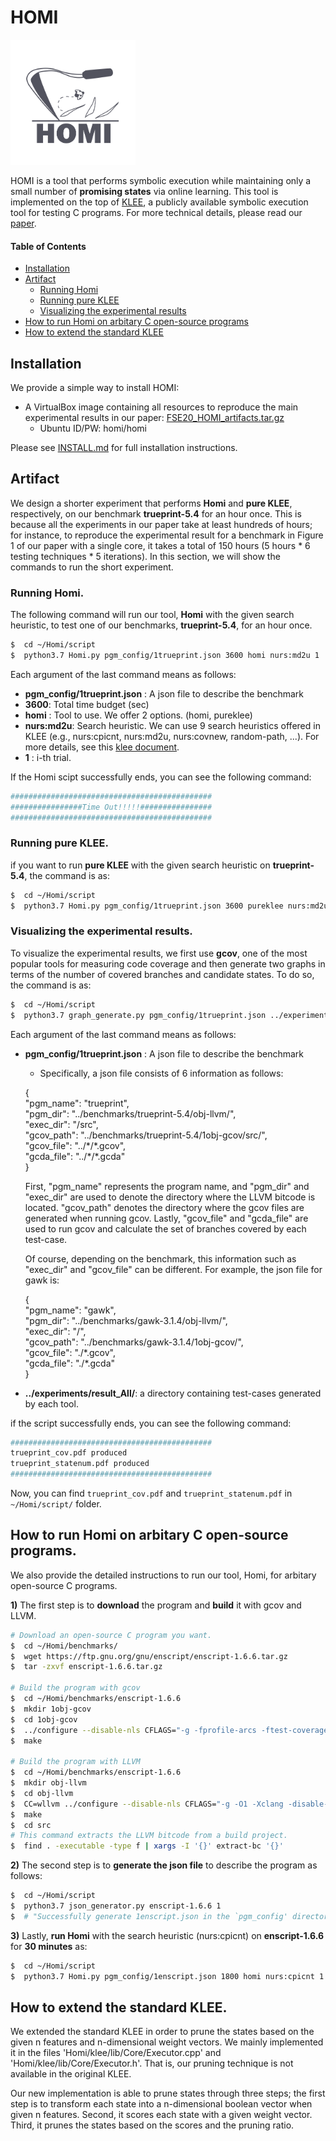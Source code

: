 # HOMI
<img src= "./img/homi_logo.png" width="200" height="200"> 

HOMI is a tool that performs symbolic execution while maintaining only a small number of **promising states**  via online learning. This tool is implemented on the top of [KLEE][klee], a publicly available symbolic execution tool for testing C programs. For more technical details, please read our [paper](./FSE20.pdf).

#### Table of Contents

* [Installation](#Installation)
* [Artifact](#Artifact)
  * [Running Homi](#Running-Homi)  
  * [Running pure KLEE](#Running-pure-KLEE)  
  * [Visualizing the experimental results](#Visualizing-the-experimental-results)  
* [How to run Homi on arbitary C open-source programs](#How-to-run-Homi-on-arbitary-C-open-source-programs) 
* [How to extend the standard KLEE](#How-to-extend-the-standard-KLEE) 
## Installation

We provide a simple way to install HOMI:
* A VirtualBox image containing all resources to reproduce the main experimental results in our paper: [FSE20_HOMI_artifacts.tar.gz](https://drive.google.com/file/d/1ukvyUtVLJ0ie9knvsJKTe0Ww4K6U92H_/view?usp=sharing)
   * Ubuntu ID/PW: homi/homi

Please see [INSTALL.md](./INSTALL.md) for full installation instructions.

## Artifact

We design a shorter experiment that performs **Homi** and **pure KLEE**, respectively, on our benchmark **trueprint-5.4** for an hour once. This is because all the experiments in our paper take at least hundreds of hours; for instance, to reproduce the experimental result for a benchmark in Figure 1 of our paper with a single core, it takes a total of 150 hours (5 hours * 6 testing techniques * 5 iterations). In this section, we will show the commands to run the short experiment. 

### Running Homi.

The following command will run our tool, **Homi** with the given search heuristic, to test one of our benchmarks, **trueprint-5.4**, for an hour once.

```bash
$  cd ~/Homi/script
$  python3.7 Homi.py pgm_config/1trueprint.json 3600 homi nurs:md2u 1
```

Each argument of the last command means as follows:
-	**pgm_config/1trueprint.json** : A json file to describe the benchmark
-	**3600**:  Total time budget (sec)
-	**homi** : Tool to use. We offer 2 options. (homi, pureklee)
-	**nurs:md2u**: Search heuristic. We can use 9 search heuristics offered in KLEE (e.g., nurs:cpicnt, nurs:md2u, nurs:covnew, random-path, ...).  For more details, see this [klee document][sh_link].
-	**1** : i-th trial. 

If the Homi scipt successfully ends, you can see the following command:

```sh
#############################################
################Time Out!!!!!################
#############################################
```

### Running pure KLEE.
if you want to run **pure KLEE** with the given search heuristic on  **trueprint-5.4**, the command is as:

```bash
$  cd ~/Homi/script
$  python3.7 Homi.py pgm_config/1trueprint.json 3600 pureklee nurs:md2u 1
```

### Visualizing the experimental results. 

To visualize the experimental results, we first use **gcov**, one of the most popular tools for measuring code coverage and then generate two graphs in terms of the number of covered branches and candidate states. To do so, the command is as:

```bash
$  cd ~/Homi/script
$  python3.7 graph_generate.py pgm_config/1trueprint.json ../experiments/result_All/
```

Each argument of the last command means as follows:

- **pgm_config/1trueprint.json** : A json file to describe the benchmark

  - Specifically, a json file consists of 6 information as follows: 

   {   
    "pgm_name": "trueprint",   
    "pgm_dir": "../benchmarks/trueprint-5.4/obj-llvm/",   
    "exec_dir": "/src",   
    "gcov_path": "../benchmarks/trueprint-5.4/1obj-gcov/src/",   
    "gcov_file": "../\*/\*.gcov",   
    "gcda_file": "../\*/\*.gcda"      
   }

    First, "pgm_name" represents the program name, and "pgm_dir" and "exec_dir" are used to denote the directory where  the LLVM bitcode is located. "gcov_path" denotes the directory where the gcov files are generated when running gcov.  Lastly, "gcov_file" and "gcda_file" are used to run gcov and calculate the set of branches covered by each test-case.   

    Of course, depending on the benchmark, this information such as "exec_dir" and "gcov_file" can be different. For example, the json file for gawk is:   

    {   
     "pgm_name": "gawk",   
     "pgm_dir": "../benchmarks/gawk-3.1.4/obj-llvm/",   
     "exec_dir": "/",   
     "gcov_path": "../benchmarks/gawk-3.1.4/1obj-gcov/",   
     "gcov_file": "./\*.gcov",   
     "gcda_file": "./\*.gcda"   
    }

-	**../experiments/result_All/**:  a directory containing test-cases generated by each tool. 

if the script  successfully ends, you can see the following command:

```bash
#############################################
trueprint_cov.pdf produced
trueprint_statenum.pdf produced
#############################################
```
Now, you can find ```trueprint_cov.pdf``` and ```trueprint_statenum.pdf``` in ```~/Homi/script/``` folder. 

## How to run Homi on arbitary C open-source programs.

We also provide the detailed instructions to run our tool, Homi, for arbitary open-source C programs. 

**1)** The first step is to **download** the program and **build** it with gcov and LLVM. 

```bash
# Download an open-source C program you want.
$  cd ~/Homi/benchmarks/
$  wget https://ftp.gnu.org/gnu/enscript/enscript-1.6.6.tar.gz
$  tar -zxvf enscript-1.6.6.tar.gz

# Build the program with gcov
$  cd ~/Homi/benchmarks/enscript-1.6.6
$  mkdir 1obj-gcov
$  cd 1obj-gcov
$  ../configure --disable-nls CFLAGS="-g -fprofile-arcs -ftest-coverage"
$  make

# Build the program with LLVM
$  cd ~/Homi/benchmarks/enscript-1.6.6
$  mkdir obj-llvm
$  cd obj-llvm
$  CC=wllvm ../configure --disable-nls CFLAGS="-g -O1 -Xclang -disable-llvm-passes -D__NO_STRING_INLINES  -D_FORTIFY_SOURCE=0 -U__OPTIMIZE__"
$  make
$  cd src
# This command extracts the LLVM bitcode from a build project.
$  find . -executable -type f | xargs -I '{}' extract-bc '{}'
```

**2)** The second step is to **generate the json file** to describe the program as follows:

 ```bash
$  cd ~/Homi/script
$  python3.7 json_generator.py enscript-1.6.6 1
$  # "Successfully generate 1enscript.json in the `pgm_config' directory"
 ```

**3)** Lastly, **run Homi** with the search heuristic (nurs:cpicnt) on **enscript-1.6.6** for **30 minutes** as:

 ```bash
$  cd ~/Homi/script
$  python3.7 Homi.py pgm_config/1enscript.json 1800 homi nurs:cpicnt 1
 ```

[klee]: https://klee.github.io/releases/docs/v2.0/
[sh_link]: https://klee.github.io/releases/docs/v2.0/docs/options/#search-heuristics

## How to extend the standard KLEE.

We extended the standard KLEE in order to prune the states based on the given n features and n-dimensional weight vectors. We mainly implemented it in the files 'Homi/klee/lib/Core/Executor.cpp' and 'Homi/klee/lib/Core/Executor.h'. That is, our pruning technique is not available in the original KLEE. 
 
Our new implementation is able to prune states through three steps; the first step is to transform each state into a n-dimensional boolean vector when given n features. Second, it scores each state with a given weight vector. Third, it prunes the states based on the scores and the pruning ratio. 
